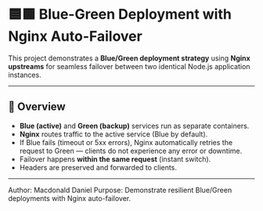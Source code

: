 # 🟦🟩 Blue-Green Deployment with Nginx Auto-Failover

This project demonstrates a **Blue/Green deployment strategy** using **Nginx upstreams** for seamless failover between two identical Node.js application instances.

---

## 🚀 Overview

- **Blue (active)** and **Green (backup)** services run as separate containers.  
- **Nginx** routes traffic to the active service (Blue by default).  
- If Blue fails (timeout or 5xx errors), Nginx automatically retries the request to Green — clients do not experience any error or downtime.  
- Failover happens **within the same request** (instant switch).  
- Headers are preserved and forwarded to clients.

---

Author: Macdonald Daniel
Purpose: Demonstrate resilient Blue/Green deployments with Nginx auto-failover.

